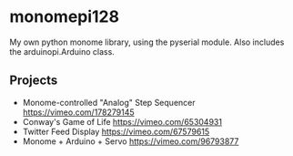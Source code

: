 # monomepi128

My own python monome library, using the pyserial module. Also includes the arduinopi.Arduino class.


## Projects

* Monome-controlled "Analog" Step Sequencer https://vimeo.com/178279145
* Conway's Game of Life https://vimeo.com/65304931
* Twitter Feed Display https://vimeo.com/67579615
* Monome + Arduino + Servo https://vimeo.com/96793877
